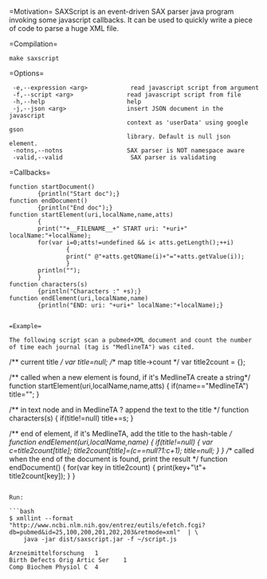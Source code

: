 =Motivation=
SAXScript is an event-driven SAX parser java program invoking some javascript callbacks.
It can be used to quickly write a piece of code to parse a huge XML file.

=Compilation=

```
make saxscript
```

=Options=
```
 -e,--expression <arg>            read javascript script from argument
 -f,--script <arg>               read javascript script from file
 -h,--help                       help
 -j,--json <arg>                 insert JSON document in the javascript
                                 context as 'userData' using google gson
                                 library. Default is null json element.
 -notns,--notns                  SAX parser is NOT namespace aware
 -valid,--valid                   SAX parser is validating

```

=Callbacks=

```
function startDocument()
        {println("Start doc");}
function endDocument()
        {println("End doc");}
function startElement(uri,localName,name,atts)
        {
        print(""+__FILENAME__+" START uri: "+uri+" localName:"+localName);
        for(var i=0;atts!=undefined && i< atts.getLength();++i)
                {
                print(" @"+atts.getQName(i)+"="+atts.getValue(i));
                }
        println("");
        }
function characters(s)
        {println("Characters :" +s);}
function endElement(uri,localName,name)
        {println("END: uri: "+uri+" localName:"+localName);}


=Example=

The following script scan a pubmed+XML document and count the number of time each journal (tag is "MedlineTA") was cited.

```
/** current title */
var title=null;
/** map title->count */
var title2count = {};

 /** called when a new element is found, if it's  MedlineTA create a string*/
function startElement(uri,localName,name,atts)
        {
        if(name=="MedlineTA") title="";
        }

/** in text node and in  MedlineTA ? append the text to the title */
function characters(s)
        {
        if(title!=null) title+=s;
        }

/** end of element, if it's MedlineTA, add the title to the hash-table */
function endElement(uri,localName,name)
        {
        if(title!=null)
                {
                var c=title2count[title];
                title2count[title]=(c==null?1:c+1);
                title=null;
                }
        }
 /** called when the end of the document is found, print the result */
function endDocument()
        {
        for(var key in title2count)
                {
                print(key+"\t"+ title2count[key]);
                }
        }

```

Run:

```bash
$ xmllint --format "http://www.ncbi.nlm.nih.gov/entrez/eutils/efetch.fcgi?db=pubmed&id=25,100,200,201,202,203&retmode=xml"  | \
	java -jar dist/saxscript.jar -f ~/script.js
	
Arzneimittelforschung	1
Birth Defects Orig Artic Ser	1
Comp Biochem Physiol C	4
```

